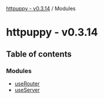 [httpuppy - v0.3.14](README.md) / Modules

# httpuppy - v0.3.14

## Table of contents

### Modules

- [useRouter](modules/useRouter.md)
- [useServer](modules/useServer.md)
